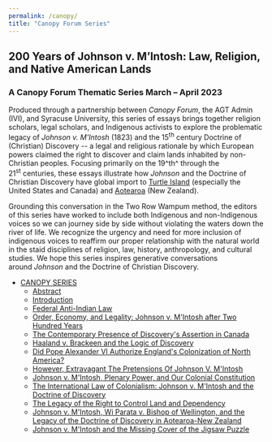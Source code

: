 ```yaml
---
permalink: /canopy/
title: "Canopy Forum Series"
---
```

## 200 Years of Johnson v. M’Intosh: Law, Religion, and Native American Lands
### A Canopy Forum Thematic Series March – April 2023
Produced through a partnership between *Canopy Forum*, the AGT Admin (IVI), and Syracuse University, this series of essays brings together religion scholars, legal scholars, and Indigenous activists to explore the problematic legacy of *Johnson v. M'Intosh* (1823) and the 15<sup>th</sup> century Doctrine of (Christian) Discovery -- a legal and religious rationale by which European powers claimed the right to discover and claim lands inhabited by non-Christian peoples. Focusing primarily on the 19^th^ through the 21<sup>st</sup> centuries, these essays illustrate how *Johnson* and the Doctrine of Christian Discovery have global import to [Turtle Island](https://en.wikipedia.org/wiki/Turtle_Island_(Native_American_folklore)) (especially the United States and Canada) and [Aotearoa](https://en.wikipedia.org/wiki/Aotearoa) (New Zealand). 

Grounding this conversation in the Two Row Wampum method, the editors of this series have worked to include both Indigenous and non-Indigenous voices so we can journey side by side without violating the waters down the river of life. We recognize the urgency and need for more inclusion of indigenous voices to reaffirm our proper relationship with the natural world in the staid disciplines of religion, law, history, anthropology, and cultural studies. We hope this series inspires generative conversations around *Johnson* and the Doctrine of Christian Discovery.

-   [CANOPY SERIES](https://canopyforum.org/200-years-of-johnson-v-mintosh-law-religion-and-native-american-lands/)
    -   [Abstract](https://canopyforum.org/200-years-of-johnson-v-mintosh-law-religion-and-native-american-lands/)
    -   [Introduction](https://canopyforum.org/2023/03/10/introduction-to-the-200-years-of-johnson-v-mintosh-law-religion-and-native-american-lands-series/)
    -   [Federal Anti-Indian Law](https://canopyforum.org/2023/03/07/federal-anti-indian-law-the-legal-entrapment-of-indigenous-peoples/)
    -   [Order, Economy, and Legality: Johnson v. M'Intosh after Two Hundred Years](https://canopyforum.org/2023/03/11/order-economy-and-legality-johnson-v-mintosh-after-two-hundred-years/)
    -   [The Contemporary Presence of Discovery's Assertion in Canada](https://canopyforum.org/2023/03/14/the-contemporary-presence-of-discoverys-assertion-in-canada/)
    -   [Haaland v. Brackeen and the Logic of Discovery](https://canopyforum.org/2023/03/18/haaland-v-brackeen-and-the-logic-of-discovery/)
    -   [Did Pope Alexander VI Authorize England's Colonization of North America?](https://canopyforum.org/2023/03/21/did-pope-alexander-vi-authorize-englands-colonization-of-north-america/)
    -   [However, Extravagant The Pretensions Of Johnson V. M'Intosh](https://canopyforum.org/2023/03/23/however-extravagant-the-pretensions-of-johnson-v-mintosh/)
    -   [Johnson v. M'Intosh, Plenary Power, and Our Colonial Constitution](https://canopyforum.org/2023/03/29/johnson-v-mintosh-plenary-power-and-our-colonial-constitution/)
    -   [The International Law of Colonialism: Johnson v. M'Intosh and the Doctrine of Discovery](https://canopyforum.org/2023/03/30/the-international-law-of-colonialism-johnson-v-mintosh-and-the-doctrine-of-discovery-applied-worldwide/)
    -   [The Legacy of the Right to Control Land and Dependency](https://canopyforum.org/2023/04/01/the-legacy-of-the-right-to-control-land-and-dependency/)
    -   [Johnson v. M'Intosh, Wi Parata v. Bishop of Wellington, and the Legacy of the Doctrine of Discovery in Aotearoa-New Zealand](https://canopyforum.org/2023/04/11/johnson-v-mintosh-wi-parata-v-bishop-of-wellington-and-the-legacy-of-the-doctrine-of-discovery-in-aotearoa-new-zealand/)
    -   [Johnson v. M'Intosh and the Missing Cover of the Jigsaw Puzzle](https://canopyforum.org/2023/04/13/johnson-v-mintosh-and-the-missing-cover-of-the-jigsaw-puzzle/)